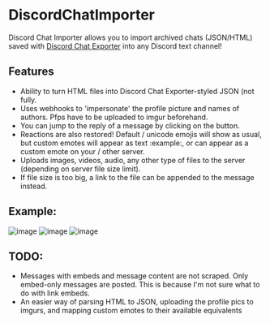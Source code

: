 # DiscordChatImporter

Discord Chat Importer allows you to import archived chats (JSON/HTML) saved with [Discord Chat Exporter](https://github.com/Tyrrrz/DiscordChatExporter) into any Discord text channel!

## Features
- Ability to turn HTML files into Discord Chat Exporter-styled JSON (not fully.
- Uses webhooks to 'impersonate' the profile picture and names of authors. Pfps have to be uploaded to imgur beforehand.
- You can jump to the reply of a message by clicking on the button.
- Reactions are also restored! Default / unicode emojis will show as usual, but custom emotes will appear as text :example:, or can appear as a custom emote on your / other server.
- Uploads images, videos, audio, any other type of files to the server (depending on server file size limit).
- If file size is too big, a link to the file can be appended to the message instead.

## Example:
![image](https://github.com/Ilirski/DiscordChatImporter/assets/24876805/f19f0340-264c-4137-ab17-e3af9ab37693)
![image](https://github.com/Ilirski/DiscordChatImporter/assets/24876805/a816d50d-a00d-426b-a329-8bf804fee873)
![image](https://github.com/Ilirski/DiscordChatImporter/assets/24876805/27f788de-ee2c-4221-85ea-f87fd8217703)

## TODO:
- Messages with embeds and message content are not scraped. Only embed-only messages are posted. This is because I'm not sure what to do with link embeds.
- An easier way of parsing HTML to JSON, uploading the profile pics to imgurs, and mapping custom emotes to their available equivalents

